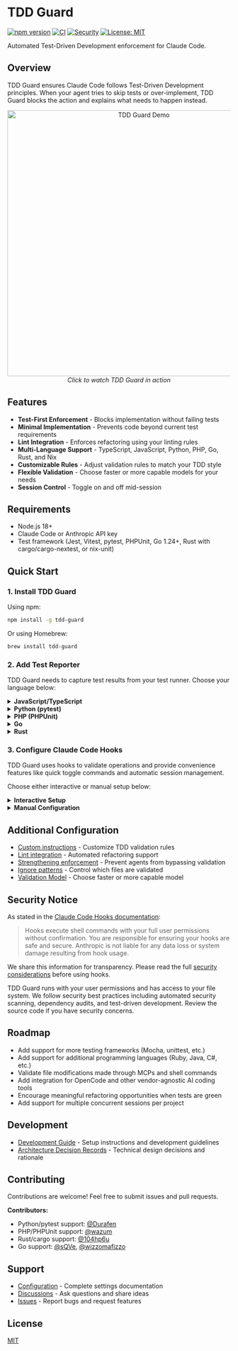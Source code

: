 # TDD Guard

[![npm version](https://badge.fury.io/js/tdd-guard.svg)](https://www.npmjs.com/package/tdd-guard)
[![CI](https://github.com/nizos/tdd-guard/actions/workflows/ci.yml/badge.svg)](https://github.com/nizos/tdd-guard/actions/workflows/ci.yml)
[![Security](https://github.com/nizos/tdd-guard/actions/workflows/security.yml/badge.svg)](https://github.com/nizos/tdd-guard/actions/workflows/security.yml)
[![License: MIT](https://img.shields.io/badge/License-MIT-blue.svg)](LICENSE)

Automated Test-Driven Development enforcement for Claude Code.

## Overview

TDD Guard ensures Claude Code follows Test-Driven Development principles. When your agent tries to skip tests or over-implement, TDD Guard blocks the action and explains what needs to happen instead.

<p align="center">
  <a href="https://nizar.se/uploads/videos/tdd-guard-demo.mp4">
    <img src="docs/assets/tdd-guard-demo-screenshot.gif" alt="TDD Guard Demo" width="600">
  </a>
  <br>
  <em>Click to watch TDD Guard in action</em>
</p>

## Features

- **Test-First Enforcement** - Blocks implementation without failing tests
- **Minimal Implementation** - Prevents code beyond current test requirements
- **Lint Integration** - Enforces refactoring using your linting rules
- **Multi-Language Support** - TypeScript, JavaScript, Python, PHP, Go, Rust, and Nix
- **Customizable Rules** - Adjust validation rules to match your TDD style
- **Flexible Validation** - Choose faster or more capable models for your needs
- **Session Control** - Toggle on and off mid-session

## Requirements

- Node.js 18+
- Claude Code or Anthropic API key
- Test framework (Jest, Vitest, pytest, PHPUnit, Go 1.24+, Rust with cargo/cargo-nextest, or nix-unit)

## Quick Start

### 1. Install TDD Guard

Using npm:

```bash
npm install -g tdd-guard
```

Or using Homebrew:

```bash
brew install tdd-guard
```

### 2. Add Test Reporter

TDD Guard needs to capture test results from your test runner. Choose your language below:

<details>
<summary><b>JavaScript/TypeScript</b></summary>

Choose your test runner:

#### Vitest

Install the [tdd-guard-vitest](https://www.npmjs.com/package/tdd-guard-vitest) reporter in your project:

```bash
npm install --save-dev tdd-guard-vitest
```

Add to your `vitest.config.ts`:

```typescript
import { defineConfig } from 'vitest/config'
import { VitestReporter } from 'tdd-guard-vitest'

export default defineConfig({
  test: {
    reporters: [
      'default',
      new VitestReporter('/Users/username/projects/my-app'),
    ],
  },
})
```

#### Jest

Install the [tdd-guard-jest](https://www.npmjs.com/package/tdd-guard-jest) reporter in your project:

```bash
npm install --save-dev tdd-guard-jest
```

Add to your `jest.config.ts`:

```typescript
import type { Config } from 'jest'

const config: Config = {
  reporters: [
    'default',
    [
      'tdd-guard-jest',
      {
        projectRoot: '/Users/username/projects/my-app',
      },
    ],
  ],
}

export default config
```

**Note:** For both Vitest and Jest, specify the project root path when your test config is not at the project root (e.g., in workspaces or monorepos). This ensures TDD Guard can find the test results. See the reporter configuration docs for more details:

- [Vitest configuration](reporters/vitest/README.md#configuration)
- [Jest configuration](reporters/jest/README.md#configuration)

</details>

<details>
<summary><b>Python (pytest)</b></summary>

Install the [tdd-guard-pytest](https://pypi.org/project/tdd-guard-pytest) reporter:

```bash
pip install tdd-guard-pytest
```

Configure the project root in your `pyproject.toml`:

```toml
[tool.pytest.ini_options]
tdd_guard_project_root = "/Users/username/projects/my-app"
```

**Note:** Specify the project root path when your tests run from a subdirectory or in a monorepo setup. This ensures TDD Guard can find the test results. See the [pytest reporter configuration](reporters/pytest/README.md#configuration) for alternative configuration methods (pytest.ini, setup.cfg).

</details>

<details>
<summary><b>PHP (PHPUnit)</b></summary>

Install the [tdd-guard/phpunit](https://packagist.org/packages/tdd-guard/phpunit) reporter in your project:

```bash
composer require --dev tdd-guard/phpunit
```

For PHPUnit 9.x, add to your `phpunit.xml`:

```xml
<listeners>
    <listener class="TddGuard\PHPUnit\TddGuardListener">
        <arguments>
            <string>/Users/username/projects/my-app</string>
        </arguments>
    </listener>
</listeners>
```

For PHPUnit 10.x/11.x/12.x, add to your `phpunit.xml`:

```xml
<extensions>
    <bootstrap class="TddGuard\PHPUnit\TddGuardExtension">
        <parameter name="projectRoot" value="/Users/username/projects/my-app"/>
    </bootstrap>
</extensions>
```

**Note:** Specify the project root path when your phpunit.xml is not at the project root (e.g., in subdirectories or monorepos). This ensures TDD Guard can find the test results. The reporter saves results to `.claude/tdd-guard/data/test.json`.

</details>

<details>
<summary><b>Go</b></summary>

Install the tdd-guard-go reporter:

```bash
go install github.com/nizos/tdd-guard/reporters/go/cmd/tdd-guard-go@latest
```

Pipe `go test -json` output to the reporter:

```bash
go test -json ./... 2>&1 | tdd-guard-go -project-root /Users/username/projects/my-app
```

For Makefile integration:

```makefile
test:
	go test -json ./... 2>&1 | tdd-guard-go -project-root /Users/username/projects/my-app
```

**Note:** The reporter acts as a filter that passes test output through unchanged while capturing results for TDD Guard. See the [Go reporter configuration](reporters/go/README.md#configuration) for more details.

</details>

<details>
<summary><b>Rust</b></summary>

Install the [tdd-guard-rust](https://crates.io/crates/tdd-guard-rust) reporter:

```bash
cargo install tdd-guard-rust
```

Use it to capture test results from `cargo test` or `cargo nextest`:

```bash
# With nextest (recommended)
cargo nextest run 2>&1 | tdd-guard-rust --project-root /Users/username/projects/my-app --passthrough

# With cargo test
cargo test -- -Z unstable-options --format json 2>&1 | tdd-guard-rust --project-root /Users/username/projects/my-app --passthrough
```

For Makefile integration:

```makefile
test:
	cargo nextest run 2>&1 | tdd-guard-rust --project-root $(PWD) --passthrough
```

**Note:** The reporter acts as a filter that passes test output through unchanged while capturing results for TDD Guard. See the [Rust reporter configuration](reporters/rust/README.md#configuration) for more details.

</details>

### 3. Configure Claude Code Hooks

TDD Guard uses hooks to validate operations and provide convenience features like quick toggle commands and automatic session management.

Choose either interactive or manual setup below:

<details>
<summary><b>Interactive Setup</b></summary>

Type `/hooks` in Claude Code to open the hooks menu, then configure each hook. Use the same location for all hooks. See [Settings File Locations](docs/configuration.md#settings-file-locations) for guidance.

**PreToolUse Hook**

1. Select `PreToolUse - Before tool execution`
2. Choose `+ Add new matcher...` and enter: `Write|Edit|MultiEdit|TodoWrite`
3. Select `+ Add new hook...` and enter: `tdd-guard`
4. Choose where to save

**UserPromptSubmit Hook**

1. Select `UserPromptSubmit - When the user submits a prompt`
2. Select `+ Add new hook...` and enter: `tdd-guard`
3. Choose same location as PreToolUse

**SessionStart Hook**

1. Select `SessionStart - When a new session is started`
2. Select `+ Add new matcher...` and enter: `startup|resume|clear`
3. Select `+ Add new hook...` and enter: `tdd-guard`
4. Choose same location as previous hooks

</details>

<details>
<summary><b>Manual Configuration</b></summary>

If you prefer to edit settings files directly, add all three hooks to your chosen settings file. See [Settings File Locations](docs/configuration.md#settings-file-locations) to choose the appropriate file:

```json
{
  "hooks": {
    "PreToolUse": [
      {
        "matcher": "Write|Edit|MultiEdit|TodoWrite",
        "hooks": [
          {
            "type": "command",
            "command": "tdd-guard"
          }
        ]
      }
    ],
    "userpromptsubmit": [
      {
        "hooks": [
          {
            "type": "command",
            "command": "tdd-guard"
          }
        ]
      }
    ],
    "SessionStart": [
      {
        "matcher": "startup|resume|clear",
        "hooks": [
          {
            "type": "command",
            "command": "tdd-guard"
          }
        ]
      }
    ]
  }
}
```

</details>

## Additional Configuration

- [Custom instructions](docs/custom-instructions.md) - Customize TDD validation rules
- [Lint integration](docs/linting.md) - Automated refactoring support
- [Strengthening enforcement](docs/enforcement.md) - Prevent agents from bypassing validation
- [Ignore patterns](docs/ignore-patterns.md) - Control which files are validated
- [Validation Model](docs/validation-model.md) - Choose faster or more capable model

## Security Notice

As stated in the [Claude Code Hooks documentation](https://docs.anthropic.com/en/docs/claude-code/hooks#security-considerations):

> Hooks execute shell commands with your full user permissions without confirmation. You are responsible for ensuring your hooks are safe and secure. Anthropic is not liable for any data loss or system damage resulting from hook usage.

We share this information for transparency. Please read the full [security considerations](https://docs.anthropic.com/en/docs/claude-code/hooks#security-considerations) before using hooks.

TDD Guard runs with your user permissions and has access to your file system. We follow security best practices including automated security scanning, dependency audits, and test-driven development. Review the source code if you have security concerns.

## Roadmap

- Add support for more testing frameworks (Mocha, unittest, etc.)
- Add support for additional programming languages (Ruby, Java, C#, etc.)
- Validate file modifications made through MCPs and shell commands
- Add integration for OpenCode and other vendor-agnostic AI coding tools
- Encourage meaningful refactoring opportunities when tests are green
- Add support for multiple concurrent sessions per project

## Development

- [Development Guide](DEVELOPMENT.md) - Setup instructions and development guidelines
- [Architecture Decision Records](docs/adr/) - Technical design decisions and rationale

## Contributing

Contributions are welcome! Feel free to submit issues and pull requests.

**Contributors:**

- Python/pytest support: [@Durafen](https://github.com/Durafen)
- PHP/PHPUnit support: [@wazum](https://github.com/wazum)
- Rust/cargo support: [@104hp6u](https://github.com/104hp6u)
- Go support: [@sQVe](https://github.com/sQVe), [@wizzomafizzo](https://github.com/wizzomafizzo)

## Support

- [Configuration](docs/configuration.md) - Complete settings documentation
- [Discussions](https://github.com/nizos/tdd-guard/discussions) - Ask questions and share ideas
- [Issues](https://github.com/nizos/tdd-guard/issues) - Report bugs and request features

## License

[MIT](LICENSE)
